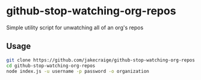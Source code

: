 # github-stop-watching-org-repos

Simple utility script for unwatching all of an org's repos


## Usage

```sh
git clone https://github.com/jakecraige/github-stop-watching-org-repos
cd github-stop-watching-org-repos
node index.js -u username -p password -o organization
```
